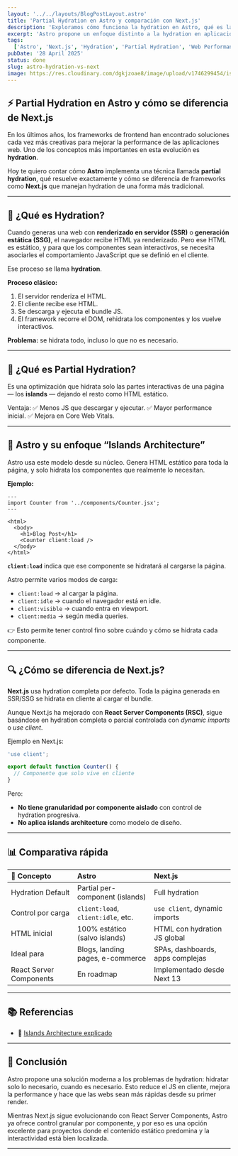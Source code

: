 ```yaml
---
layout: '../../layouts/BlogPostLayout.astro'
title: 'Partial Hydration en Astro y comparación con Next.js'
description: 'Exploramos cómo funciona la hydration en Astro, qué es la partial hydration, y en qué se diferencia del enfoque clásico de frameworks como Next.js.'
excerpt: 'Astro propone un enfoque distinto a la hydration en aplicaciones web modernas. Te explico cómo funciona la partial hydration, sus ventajas, y en qué se distancia de frameworks como Next.js.'
tags:
  ['Astro', 'Next.js', 'Hydration', 'Partial Hydration', 'Web Performance', 'Islands Architecture']
pubDate: '28 April 2025'
status: done
slug: astro-hydration-vs-next
image: https://res.cloudinary.com/dgkjzoae8/image/upload/v1746299454/istockphoto-1271584187-612x612_jlqzlu.jpg
---
```


## ⚡ Partial Hydration en Astro y cómo se diferencia de Next.js

En los últimos años, los frameworks de frontend han encontrado soluciones cada vez más creativas para mejorar la performance de las aplicaciones web. Uno de los conceptos más importantes en esta evolución es **hydration**.

Hoy te quiero contar cómo **Astro** implementa una técnica llamada **partial hydration**, qué resuelve exactamente y cómo se diferencia de frameworks como **Next.js** que manejan hydration de una forma más tradicional.

---

## 📖 ¿Qué es Hydration?

Cuando generas una web con **renderizado en servidor (SSR)** o **generación estática (SSG)**, el navegador recibe HTML ya renderizado. Pero ese HTML es estático, y para que los componentes sean interactivos, se necesita asociarles el comportamiento JavaScript que se definió en el cliente.

Ese proceso se llama **hydration**.

**Proceso clásico:**

1. El servidor renderiza el HTML.
2. El cliente recibe ese HTML.
3. Se descarga y ejecuta el bundle JS.
4. El framework recorre el DOM, rehidrata los componentes y los vuelve interactivos.

**Problema:** se hidrata todo, incluso lo que no es necesario.

---

## 🚀 ¿Qué es Partial Hydration?

Es una optimización que hidrata solo las partes interactivas de una página — los **islands** — dejando el resto como HTML estático.

Ventaja:
✅ Menos JS que descargar y ejecutar.
✅ Mayor performance inicial.
✅ Mejora en Core Web Vitals.

---

## 🌌 Astro y su enfoque “Islands Architecture”

Astro usa este modelo desde su núcleo. Genera HTML estático para toda la página, y solo hidrata los componentes que realmente lo necesitan.

**Ejemplo:**

```astro
---
import Counter from '../components/Counter.jsx';
---

<html>
  <body>
    <h1>Blog Post</h1>
    <Counter client:load />
  </body>
</html>
```

**`client:load`** indica que ese componente se hidratará al cargarse la página.

Astro permite varios modos de carga:

- `client:load` → al cargar la página.
- `client:idle` → cuando el navegador está en idle.
- `client:visible` → cuando entra en viewport.
- `client:media` → según media queries.

👉 Esto permite tener control fino sobre cuándo y cómo se hidrata cada componente.

---

## 🔍 ¿Cómo se diferencia de Next.js?

**Next.js** usa hydration completa por defecto. Toda la página generada en SSR/SSG se hidrata en cliente al cargar el bundle.

Aunque Next.js ha mejorado con **React Server Components (RSC)**, sigue basándose en hydration completa o parcial controlada con _dynamic imports_ o _use client_.

Ejemplo en Next.js:

```jsx
'use client';

export default function Counter() {
  // Componente que solo vive en cliente
}
```

Pero:

- **No tiene granularidad por componente aislado** con control de hydration progresiva.
- **No aplica islands architecture** como modelo de diseño.

---

## 📊 Comparativa rápida

| 📌 Concepto             | Astro                              | Next.js                          |
| :---------------------- | :--------------------------------- | :------------------------------- |
| Hydration Default       | Partial per-component (islands)    | Full hydration                   |
| Control por carga       | `client:load`, `client:idle`, etc. | `use client`, dynamic imports    |
| HTML inicial            | 100% estático (salvo islands)      | HTML con hydration JS global     |
| Ideal para              | Blogs, landing pages, e-commerce   | SPAs, dashboards, apps complejas |
| React Server Components | En roadmap                         | Implementado desde Next 13       |

---

## 📚 Referencias

- 📖 [Islands Architecture explicado](https://www.patterns.dev/posts/islands-architecture/)

---

## 🎯 Conclusión

Astro propone una solución moderna a los problemas de hydration: hidratar solo lo necesario, cuando es necesario. Esto reduce el JS en cliente, mejora la performance y hace que las webs sean más rápidas desde su primer render.

Mientras Next.js sigue evolucionando con React Server Components, Astro ya ofrece control granular por componente, y por eso es una opción excelente para proyectos donde el contenido estático predomina y la interactividad está bien localizada.

---

